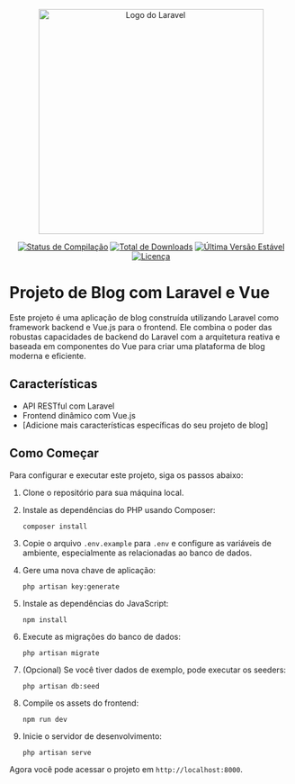 <p align="center"><a href="https://laravel.com" target="_blank"><img src="https://raw.githubusercontent.com/laravel/art/master/logo-lockup/5%20SVG/2%20CMYK/1%20Full%20Color/laravel-logolockup-cmyk-red.svg" width="400" alt="Logo do Laravel"></a></p>

<p align="center">
<a href="https://github.com/laravel/framework/actions"><img src="https://github.com/laravel/framework/workflows/tests/badge.svg" alt="Status de Compilação"></a>
<a href="https://packagist.org/packages/laravel/framework"><img src="https://img.shields.io/packagist/dt/laravel/framework" alt="Total de Downloads"></a>
<a href="https://packagist.org/packages/laravel/framework"><img src="https://img.shields.io/packagist/v/laravel/framework" alt="Última Versão Estável"></a>
<a href="https://packagist.org/packages/laravel/framework"><img src="https://img.shields.io/packagist/l/laravel/framework" alt="Licença"></a>
</p>

# Projeto de Blog com Laravel e Vue

Este projeto é uma aplicação de blog construída utilizando Laravel como framework backend e Vue.js para o frontend. Ele combina o poder das robustas capacidades de backend do Laravel com a arquitetura reativa e baseada em componentes do Vue para criar uma plataforma de blog moderna e eficiente.

## Características

- API RESTful com Laravel
- Frontend dinâmico com Vue.js
- [Adicione mais características específicas do seu projeto de blog]

## Como Começar

Para configurar e executar este projeto, siga os passos abaixo:

1. Clone o repositório para sua máquina local.

2. Instale as dependências do PHP usando Composer:
   ```
   composer install
   ```

3. Copie o arquivo `.env.example` para `.env` e configure as variáveis de ambiente, especialmente as relacionadas ao banco de dados.

4. Gere uma nova chave de aplicação:
   ```
   php artisan key:generate
   ```

5. Instale as dependências do JavaScript:
   ```
   npm install
   ```

6. Execute as migrações do banco de dados:
   ```
   php artisan migrate
   ```

7. (Opcional) Se você tiver dados de exemplo, pode executar os seeders:
   ```
   php artisan db:seed
   ```

8. Compile os assets do frontend:
   ```
   npm run dev
   ```

9. Inicie o servidor de desenvolvimento:
   ```
   php artisan serve
   ```

Agora você pode acessar o projeto em `http://localhost:8000`.
